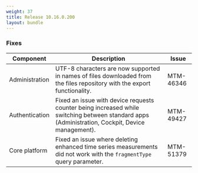 ```yaml
---
weight: 37
title: Release 10.16.0.200
layout: bundle
---
```


<!--10.16.0.164-10.16.0.200-->


### Fixes

<div><table ><colgroup>
<col style="width: 15%;"><col style="width: 70%;"><col style="width: 15%;"></colgroup>
<thead><tr>
<th>
Component</th>
<th>
Description</th>
<th>
Issue</th>
</tr>
</thead><tbody>

<tr>
<td>Administration</td>
<td>UTF-8 characters are now supported in names of files downloaded from the files repository with the export functionality.</td>
<td>MTM-46346</td>
</tr>

<tr>
<td>Authentication</td>
<td>Fixed an issue with device requests counter being increased while switching between standard apps (Administration, Cockpit, Device management).</td>
<td>MTM-49427</td>
</tr>

<tr>
<td>Core platform</td>
<td>Fixed an issue where deleting enhanced time series measurements did not work with the <code>fragmentType</code> query parameter.</td>
<td>MTM-51379</td>
</tr>

</tbody></table></div>
